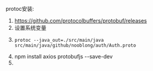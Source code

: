 protoc安装:
1. https://github.com/protocolbuffers/protobuf/releases
2. 设置系统变量
3. ```
   protoc --java_out=./src/main/java src/main/java/github/nooblong/auth/Auth.proto
   ```
4. npm install axios protobufjs --save-dev
5. 